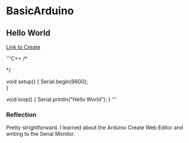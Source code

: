 # BasicArduino

## Hello World

[Link to Create](https://create.arduino.cc/editor/OneCHSEngr/278b79a8-ddf5-4306-bdc7-293704e709f9/preview)

'''C++
/*

*/

void setup() {
  Serial.begin(9600);  
}

void loop() {
    Serial.println("Hello World");
}
'''

### Reflection

Pretty strightforward.  I learned about the Arduino Create Web Editor and writing to the Serial Monitor.

